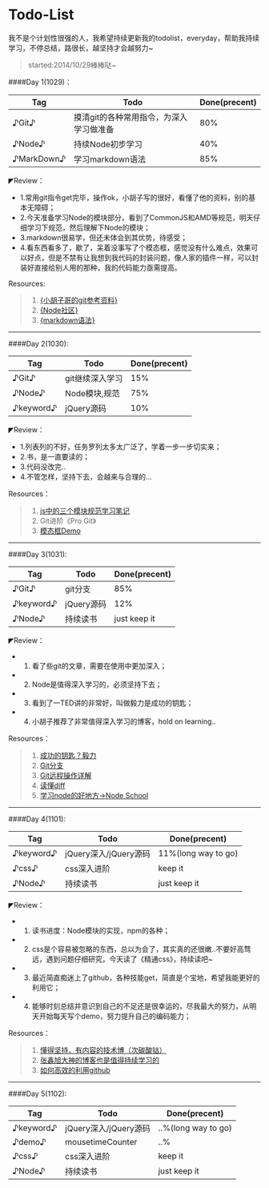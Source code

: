 Todo-List
=========
我不是个计划性很强的人，我希望持续更新我的todolist，everyday，帮助我持续学习，不停总结，路很长，越坚持才会越努力~
>started:2014/10/29棒棒哒~

####Day 1(1029)：

| **Tag** | **Todo** | **Done(precent)** |
|---------|---------|--------------------|
| ♪Git♪   | 摸清git的各种常用指令，为深入学习做准备 | 80% |
| ♪Node♪  | 持续Node初步学习 | 40% |
| ♪MarkDown♪ | 学习markdown语法 | 85% |


◤Review：
+ 1.常用git指令get完毕，操作ok，小胡子写的很好，看懂了他的资料，别的基本无障碍；
+ 2.今天准备学习Node的模块部分，看到了CommonJS和AMD等规范，明天仔细学习下规范，然后理解下Node的模块；
+ 3.markdown很易学，但还未体会到其优势，待感受；
+ 4.看东西看多了，歇了，呆着没事写了个模态框，感觉没有什么难点，效果可以好点，但是不禁有让我想到我代码的封装问题，像人家的插件一样，可以封装好直接给别人用的那种，我的代码能力亟需提高。


Resources:
> 1. <a href="http://www.cnblogs.com/hustskyking/p/git-improve.html#3053686">{小胡子哥的git参考资料}</a>
> 2. <a href="https://cnodejs.org/">{Node社区}</a>  
> 3. <a href="http://higrid.net/c-art-markdown_syntax.htm">{markdown语法}</a> 

------------------------------------------------------------------------------------------------------------------------------

####Day 2(1030):

| **Tag** | **Todo** | **Done(precent)** |
|---------|---------|--------------------|
| ♪Git♪   | git继续深入学习 | 15% |
| ♪Node♪  | Node模块,规范 | 75% |
| ♪keyword♪ | jQuery源码 | 10% |


◤Review：
+ 1.列表列的不好，任务罗列太多太广泛了，学着一步一步切实来；
+ 2.书，是一直要读的；
+ 3.代码没改完..
+ 4.不管怎样，坚持下去，会越来与合理的...

Resources：
> 1. <a href="http://www.cnblogs.com/skylar/p/4065455.html">js中的三个模块规范学习笔记</a>
> 2. Git进阶《Pro Git》
> 3. <a href="http://rawgithub.com/zhangmengxue/CollectDemo/master/%E6%A8%A1%E6%80%81%E6%A1%86.html">模态框Demo</a>

------------------------------------------------------------------------------------------------------------------------------

####Day 3(1031):

| **Tag** | **Todo** | **Done(precent)** |
|---------|---------|--------------------|
| ♪Git♪   | git分支 | 85% |
| ♪keyword♪ | jQuery源码 | 12% |
| ♪Node♪  | 持续读书 | just keep it |

◤Review：
+ 1. 看了些git的文章，需要在使用中更加深入；
+ 2. Node是值得深入学习的，必须坚持下去；
+ 3. 看到了一TED讲的非常好，叫做毅力是成功的钥匙；
+ 4. 小胡子推荐了非常值得深入学习的博客，hold on learning..

Resources：
> 1. <a href="http://v.163.com/movie/2013/9/N/Q/M97G1DNUE_M97G1HRNQ.html">成功的钥匙？毅力</a>
> 2. <a href="http://www.ruanyifeng.com/blog/2012/07/git.html">Git分支</a>
> 3. <a href="http://www.ruanyifeng.com/blog/2014/06/git_remote.html">Git远程操作详解</a>
> 4. <a href="http://www.ruanyifeng.com/blog/2012/08/how_to_read_diff.html">读懂diff</a>
> 5. <a href="http://nodeschool.io/#workshoppers">学习node的好地方->Node School</a>

------------------------------------------------------------------------------------------------------------------------------

####Day 4(1101):

| **Tag** | **Todo** | **Done(precent)** |
|---------|---------|--------------------|
| ♪keyword♪ | jQuery深入/jQuery源码 | 11%(long way to go) |
| ♪css♪   | css深入进阶 | keep it |
| ♪Node♪  | 持续读书 | just keep it |

◤Review：
+ 1. 读书进度：Node模块的实现，npm的各种；
+ 2. css是个容易被忽略的东西，总以为会了，其实真的还很嫩..不要好高骛远，遇到问题仔细研究，今天读了《精通css》，持续读吧~
+ 3. 最近简直痴迷上了github，各种技能get，简直是个宝地，希望我能更好的利用它；
+ 4. 能够时刻总结并意识到自己的不足还是很幸运的，尽我最大的努力，从明天开始每天写个demo，努力提升自己的编码能力；


Resources：
> 1. <a href="http://www.web-tinker.com/">懂得坚持，有内容的技术博（次碳酸钴）</a>
> 2. <a href="http://www.zhangxinxu.com/php/">张鑫旭大神的博客也是值得持续学习的</a>
> 3. <a href="http://www.yangzhiping.com/tech/github.html">如何高效的利用github</a>

----------------------------------------------------------------------------------------------------------------------------

####Day 5(1102):

| **Tag** | **Todo** | **Done(precent)** |
|---------|---------|--------------------|
| ♪keyword♪ | jQuery深入/jQuery源码 | ..%(long way to go) |
| ♪demo♪   | mousetimeCounter  | ..% |
| ♪css♪   | css深入进阶 | keep it |
| ♪Node♪  | 持续读书 | just keep it |


